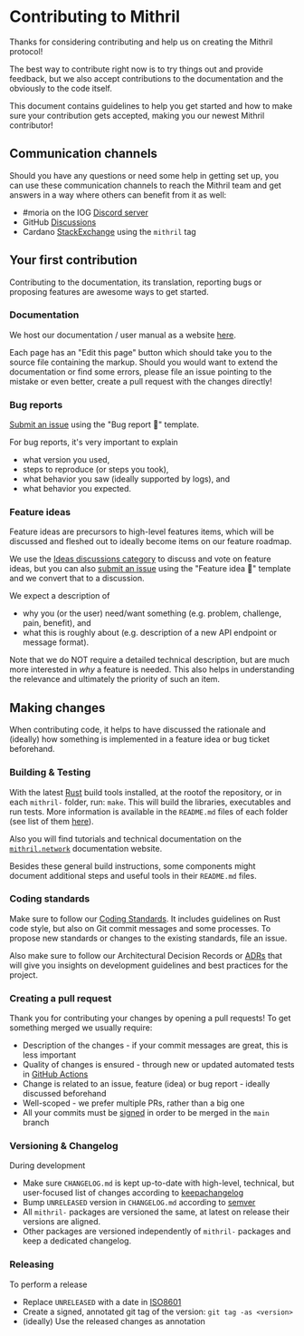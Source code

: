 # Contributing to Mithril

Thanks for considering contributing and help us on creating the Mithril protocol!

The best way to contribute right now is to try things out and provide feedback,
but we also accept contributions to the documentation and the obviously to the
code itself.

This document contains guidelines to help you get started and how to make sure
your contribution gets accepted, making you our newest Mithril contributor!

## Communication channels

Should you have any questions or need some help in getting set up, you can use
these communication channels to reach the Mithril team and get answers in a way
where others can benefit from it as well:

- #moria on the IOG [Discord server](https://discord.gg/5kaErDKDRq)
- GitHub [Discussions](https://github.com/input-output-hk/mithril/discussions)
- Cardano [StackExchange](https://cardano.stackexchange.com/) using the `mithril` tag

## Your first contribution

Contributing to the documentation, its translation, reporting bugs or proposing features are awesome ways to get started.

### Documentation

We host our documentation / user manual as a website [here](https://mithril.network/doc).

Each page has an "Edit this page" button which should take you to the source
file containing the markup. Should you would want to extend the documentation or
find some errors, please file an issue pointing to the mistake or even better,
create a pull request with the changes directly!

### Bug reports

[Submit an issue](https://github.com/input-output-hk/mithril/issues/new/choose) using the "Bug report :bug:" template.

For bug reports, it's very important to explain

- what version you used,
- steps to reproduce (or steps you took),
- what behavior you saw (ideally supported by logs), and
- what behavior you expected.

### Feature ideas

Feature ideas are precursors to high-level features items, which will be
discussed and fleshed out to ideally become items on our feature roadmap.

We use the [Ideas discussions category](https://github.com/input-output-hk/mithril/discussions/categories/ideas)
to discuss and vote on feature ideas, but you can also [submit an
issue](https://github.com/input-output-hk/mithril/issues/new/choose) using the
"Feature idea :thought_balloon:" template and we convert that to a discussion.

We expect a description of

- why you (or the user) need/want something (e.g. problem, challenge, pain, benefit), and
- what this is roughly about (e.g. description of a new API endpoint or message format).

Note that we do NOT require a detailed technical description, but are much more
interested in _why_ a feature is needed. This also helps in understanding the
relevance and ultimately the priority of such an item.

## Making changes

When contributing code, it helps to have discussed the rationale and (ideally)
how something is implemented in a feature idea or bug ticket beforehand.

### Building & Testing

With the latest [Rust](https://www.rust-lang.org/tools/install) build tools installed, at the rootof the repository, or in each `mithril-` folder, run: `make`. This will build the libraries, executables and run tests. More information is available in the `README.md` files of each folder (see list of them [here](https://www.rust-lang.org/tools/install)).

Also you will find tutorials and technical documentation on the [`mithril.network`](https://mithril.network/doc/manual/welcome) documentation website.

Besides these general build instructions, some components might document
additional steps and useful tools in their `README.md` files.

### Coding standards

Make sure to follow our [Coding Standards](https://github.com/input-output-hk/mithril/wiki/Project-Charter#coding-standards).
It includes guidelines on Rust code style, but also on Git commit messages
and some processes. To propose new standards or changes to the existing standards, file an issue.

Also make sure to follow our Architectural Decision Records or [ADRs](https://mithril.network/doc/adr) that will give you insights on development guidelines and best practices for the project.

### Creating a pull request

Thank you for contributing your changes by opening a pull requests! To get
something merged we usually require:

- Description of the changes - if your commit messages are great, this is less important
- Quality of changes is ensured - through new or updated automated tests in [GitHub Actions](https://github.com/input-output-hk/mithril/actions)
- Change is related to an issue, feature (idea) or bug report - ideally discussed beforehand
- Well-scoped - we prefer multiple PRs, rather than a big one
- All your commits must be [signed](https://docs.github.com/en/authentication/managing-commit-signature-verification/signing-commits) in order to be merged in the `main` branch

### Versioning & Changelog

During development

- Make sure `CHANGELOG.md` is kept up-to-date with high-level, technical, but user-focused list of changes according to [keepachangelog](https://keepachangelog.com/en/1.0.0/)
- Bump `UNRELEASED` version in `CHANGELOG.md` according to [semver](https://semver.org/)
- All `mithril-` packages are versioned the same, at latest on release their versions are aligned.
- Other packages are versioned independently of `mithril-` packages and keep a dedicated changelog.

### Releasing

To perform a release

- Replace `UNRELEASED` with a date in [ISO8601](https://en.wikipedia.org/wiki/ISO_8601)
- Create a signed, annotated git tag of the version: `git tag -as <version>`
- (ideally) Use the released changes as annotation
